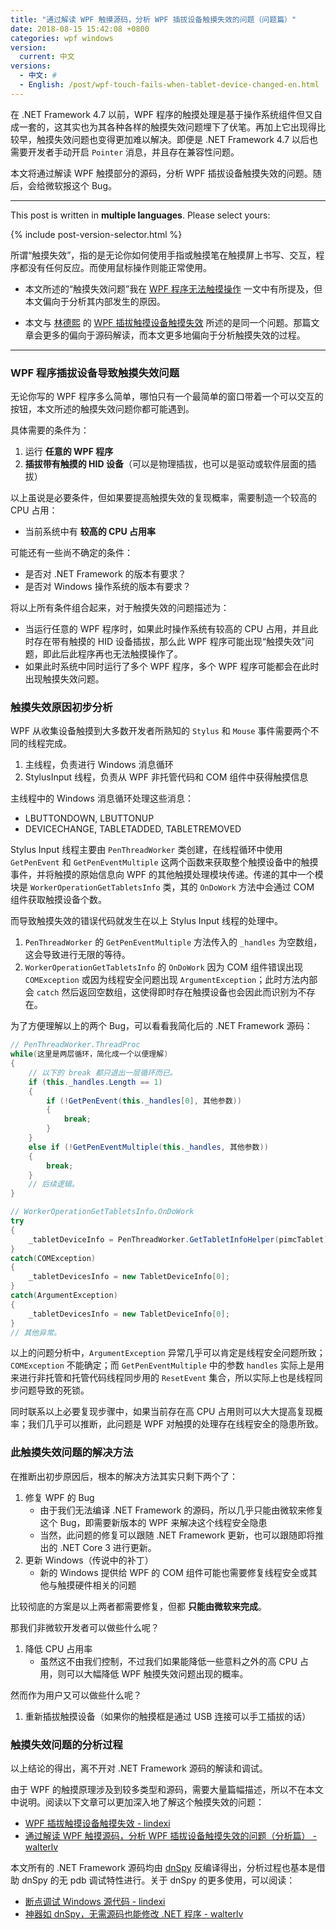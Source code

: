 ```yaml
---
title: "通过解读 WPF 触摸源码，分析 WPF 插拔设备触摸失效的问题（问题篇）"
date: 2018-08-15 15:42:08 +0800
categories: wpf windows
version:
  current: 中文
versions:
  - 中文: #
  - English: /post/wpf-touch-fails-when-tablet-device-changed-en.html
---
```


在 .NET Framework 4.7 以前，WPF 程序的触摸处理是基于操作系统组件但又自成一套的，这其实也为其各种各样的触摸失效问题埋下了伏笔。再加上它出现得比较早，触摸失效问题也变得更加难以解决。即便是 .NET Framework 4.7 以后也需要开发者手动开启 `Pointer` 消息，并且存在兼容性问题。

本文将通过解读 WPF 触摸部分的源码，分析 WPF 插拔设备触摸失效的问题。随后，会给微软报这个 Bug。

---

This post is written in **multiple languages**. Please select yours:

{% include post-version-selector.html %}

所谓“触摸失效”，指的是无论你如何使用手指或触摸笔在触摸屏上书写、交互，程序都没有任何反应。而使用鼠标操作则能正常使用。

- 本文所述的“触摸失效问题”我在 [WPF 程序无法触摸操作](https://walterlv.github.io/wpf/2017/09/12/touch-not-work-in-wpf.html) 一文中有所提及，但本文偏向于分析其内部发生的原因。

- 本文与 [林德熙](https://lindexi.gitee.io/lindexi/) 的 [WPF 插拔触摸设备触摸失效](https://lindexi.gitee.io/post/WPF-%E6%8F%92%E6%8B%94%E8%A7%A6%E6%91%B8%E8%AE%BE%E5%A4%87%E8%A7%A6%E6%91%B8%E5%A4%B1%E6%95%88.html) 所述的是同一个问题。那篇文章会更多的偏向于源码解读，而本文更多地偏向于分析触摸失效的过程。

---

<div id="toc"></div>

### WPF 程序插拔设备导致触摸失效问题

无论你写的 WPF 程序多么简单，哪怕只有一个最简单的窗口带着一个可以交互的按钮，本文所述的触摸失效问题你都可能遇到。

具体需要的条件为：

1. 运行 **任意的 WPF 程序**
1. **插拔带有触摸的 HID 设备**（可以是物理插拔，也可以是驱动或软件层面的插拔）

以上虽说是必要条件，但如果要提高触摸失效的复现概率，需要制造一个较高的 CPU 占用：

- 当前系统中有 **较高的 CPU 占用率**

可能还有一些尚不确定的条件：

- 是否对 .NET Framework 的版本有要求？
- 是否对 Windows 操作系统的版本有要求？

将以上所有条件组合起来，对于触摸失效的问题描述为：

- 当运行任意的 WPF 程序时，如果此时操作系统有较高的 CPU 占用，并且此时存在带有触摸的 HID 设备插拔，那么此 WPF 程序可能出现“触摸失效”问题，即此后此程序再也无法触摸操作了。
- 如果此时系统中同时运行了多个 WPF 程序，多个 WPF 程序可能都会在此时出现触摸失效问题。

### 触摸失效原因初步分析

WPF 从收集设备触摸到大多数开发者所熟知的 `Stylus` 和 `Mouse` 事件需要两个不同的线程完成。

1. 主线程，负责进行 Windows 消息循环
1. StylusInput 线程，负责从 WPF 非托管代码和 COM 组件中获得触摸信息

主线程中的 Windows 消息循环处理这些消息：

- LBUTTONDOWN, LBUTTONUP
- DEVICECHANGE, TABLETADDED, TABLETREMOVED

Stylus Input 线程主要由 `PenThreadWorker` 类创建，在线程循环中使用 `GetPenEvent` 和 `GetPenEventMultiple` 这两个函数来获取整个触摸设备中的触摸事件，并将触摸的原始信息向 WPF 的其他触摸处理模块传递。传递的其中一个模块是 `WorkerOperationGetTabletsInfo` 类，其的 `OnDoWork` 方法中会通过 COM 组件获取触摸设备个数。

而导致触摸失效的错误代码就发生在以上 Stylus Input 线程的处理中。

1. `PenThreadWorker` 的 `GetPenEventMultiple` 方法传入的 `_handles` 为空数组，这会导致进行无限的等待。
1. `WorkerOperationGetTabletsInfo` 的 `OnDoWork` 因为 COM 组件错误出现 `COMException` 或因为线程安全问题出现 `ArgumentException`；此时方法内部会 `catch` 然后返回空数组，这使得即时存在触摸设备也会因此而识别为不存在。

为了方便理解以上的两个 Bug，可以看看我简化后的 .NET Framework 源码：

```csharp
// PenThreadWorker.ThreadProc
while(这里是两层循环，简化成一个以便理解)
{
    // 以下的 break 都只退出一层循环而已。
    if (this._handles.Length == 1)
    {
        if (!GetPenEvent(this._handles[0], 其他参数))
        {
            break;
        }
    }
    else if (!GetPenEventMultiple(this._handles, 其他参数))
    {
        break;
    }
    // 后续逻辑。
}
```

```csharp
// WorkerOperationGetTabletsInfo.OnDoWork
try
{
    _tabletDeviceInfo = PenThreadWorker.GetTabletInfoHelper(pimcTablet);
}
catch(COMException)
{
    _tabletDevicesInfo = new TabletDeviceInfo[0];
}
catch(ArgumentException)
{
    _tabletDevicesInfo = new TabletDeviceInfo[0];
}
// 其他异常。
```

以上的问题分析中，`ArgumentException` 异常几乎可以肯定是线程安全问题所致；`COMException` 不能确定；而 `GetPenEventMultiple` 中的参数 `handles` 实际上是用来进行非托管和托管代码线程同步用的 `ResetEvent` 集合，所以实际上也是线程同步问题导致的死锁。

同时联系以上必要复现步骤中，如果当前存在高 CPU 占用则可以大大提高复现概率；我们几乎可以推断，此问题是 WPF 对触摸的处理存在线程安全的隐患所致。

### 此触摸失效问题的解决方法

在推断出初步原因后，根本的解决方法其实只剩下两个了：

1. 修复 WPF 的 Bug
    - 由于我们无法编译 .NET Framework 的源码，所以几乎只能由微软来修复这个 Bug，即需要新版本的 WPF 来解决这个线程安全隐患
    - 当然，此问题的修复可以跟随 .NET Framework 更新，也可以跟随即将推出的 .NET Core 3 进行更新。
1. 更新 Windows（传说中的补丁）
    - 新的 Windows 提供给 WPF 的 COM 组件可能也需要修复线程安全或其他与触摸硬件相关的问题

比较彻底的方案是以上两者都需要修复，但都 **只能由微软来完成**。

那我们非微软开发者可以做些什么呢？

1. 降低 CPU 占用率
    - 虽然这不由我们控制，不过我们如果能降低一些意料之外的高 CPU 占用，则可以大幅降低 WPF 触摸失效问题出现的概率。

然而作为用户又可以做些什么呢？

1. 重新插拔触摸设备（如果你的触摸框是通过 USB 连接可以手工插拔的话）

### 触摸失效问题的分析过程

以上结论的得出，离不开对 .NET Framework 源码的解读和调试。

由于 WPF 的触摸原理涉及到较多类型和源码，需要大量篇幅描述，所以不在本文中说明。阅读以下文章可以更加深入地了解这个触摸失效的问题：

- [WPF 插拔触摸设备触摸失效 - lindexi](https://lindexi.gitee.io/post/WPF-%E6%8F%92%E6%8B%94%E8%A7%A6%E6%91%B8%E8%AE%BE%E5%A4%87%E8%A7%A6%E6%91%B8%E5%A4%B1%E6%95%88.html)
- [通过解读 WPF 触摸源码，分析 WPF 插拔设备触摸失效的问题（分析篇） - walterlv](/post/analyze-wpf-losting-touch-when-tablet-device-changed.html)

本文所有的 .NET Framework 源码均由 [dnSpy](https://github.com/0xd4d/dnSpy) 反编译得出，分析过程也基本是借助 dnSpy 的无 pdb 调试特性进行。关于 dnSpy 的更多使用，可以阅读：

- [断点调试 Windows 源代码 - lindexi](https://lindexi.gitee.io/post/%E6%96%AD%E7%82%B9%E8%B0%83%E8%AF%95-Windows-%E6%BA%90%E4%BB%A3%E7%A0%81.html)
- [神器如 dnSpy，无需源码也能修改 .NET 程序 - walterlv](https://walterlv.github.io/post/edit-and-recompile-assembly-using-dnspy.html)
